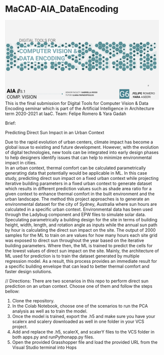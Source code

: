 # MaCAD-AIA_DataEncoding

<img src="./Projet_image.png">
 This is the final submission for Digital Tools for Computer Vision & Data Encoding seminar which is part of the Artificial Intelligence in Architecture term 2020-2021 at IaaC. Team: Felipe Romero & Yara Gadah

Brief: 

Predicting Direct Sun Impact in an Urban Context 


Due to the rapid evolution of urban centers, climate impact has become a global issue to existing and future development. However, with the evolution of digital technologies, new tools can be integrated into early design phases to help designers identify issues that can help to minimize environmental impact in cities.   
In an urban context, thermal comfort can be calculated parametrically generating data that potentially would be applicable in ML. In this case study, predicting direct sun impact on a fixed urban context while projecting iterative building parameters in a fixed urban context to generate dataset which results in different prediction values such as shade area ratio for a given context to enhance thermal comfort in the built environment and the urban landscape. The method this project approaches is to generate an
environmental dataset for the city of Sydney, Australia where sun hours are calculated in a specific urban context. Environmental data has been used through the Ladybug component and EPW files to simulate solar data. Speculating parametrically a building design for the site in terms of building height, width, length, and rotation angle as inputs while the annual sun path by hour is calculating the direct sun impact on the site. The output of 2000 samples for the ML to train on are values for how many hours each site grid was exposed to direct sun throughout the year based on the iterative building parameters. Where then, the ML is trained to predict the cells for the lowest values of direct sun impact on the site. Mainly, the architecture of ML used for prediction is to train the dataset generated by multiple regression model.  As a result, this process provides an immediate result for a specific building envelope that can lead to better thermal comfort and faster design solutions. 


// Directions: 
There are two scenarios in this repo to perform direct sun prediction on an urban context. Choose one of them and follow the steps bellow: 
1.	 Clone the repository. 
2.	In the Colab Notebook, choose one of the scenarios to run the PCA analysis as well as to train the model. 
3.	Once the model is trained, export the .h5 and make sure you have your scalerx and scalery downloaded as well in one folder in your VCS project. 
4.	Add and replace the .h5, scalerX, and scalerY files to the VCS folder in both apps.py and runPythonapp.py files. 
5.	Open the provided Grasshopper file and load the provided URL from the Visual Studio terminal into Hops
